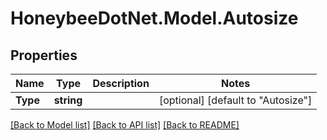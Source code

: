 
# HoneybeeDotNet.Model.Autosize

## Properties

Name | Type | Description | Notes
------------ | ------------- | ------------- | -------------
**Type** | **string** |  | [optional] [default to "Autosize"]

[[Back to Model list]](../README.md#documentation-for-models)
[[Back to API list]](../README.md#documentation-for-api-endpoints)
[[Back to README]](../README.md)

